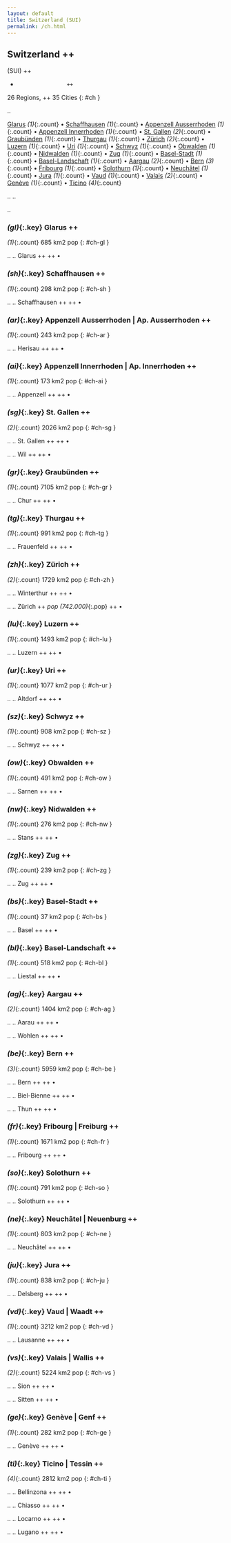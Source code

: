 ```yaml
---
layout: default
title: Switzerland (SUI)
permalink: /ch.html
---
```



## Switzerland   ++
(SUI)  ++
-                     ++
26 Regions, ++
35 Cities
{: #ch }

.. 

[Glarus](#ch-gl) _(1)_{:.count} • [Schaffhausen](#ch-sh) _(1)_{:.count} • [Appenzell Ausserrhoden](#ch-ar) _(1)_{:.count} • [Appenzell Innerrhoden](#ch-ai) _(1)_{:.count} • [St. Gallen](#ch-sg) _(2)_{:.count} • [Graubünden](#ch-gr) _(1)_{:.count} • [Thurgau](#ch-tg) _(1)_{:.count} • [Zürich](#ch-zh) _(2)_{:.count} • [Luzern](#ch-lu) _(1)_{:.count} • [Uri](#ch-ur) _(1)_{:.count} • [Schwyz](#ch-sz) _(1)_{:.count} • [Obwalden](#ch-ow) _(1)_{:.count} • [Nidwalden](#ch-nw) _(1)_{:.count} • [Zug](#ch-zg) _(1)_{:.count} • [Basel-Stadt](#ch-bs) _(1)_{:.count} • [Basel-Landschaft](#ch-bl) _(1)_{:.count} • [Aargau](#ch-ag) _(2)_{:.count} • [Bern](#ch-be) _(3)_{:.count} • [Fribourg](#ch-fr) _(1)_{:.count} • [Solothurn](#ch-so) _(1)_{:.count} • [Neuchâtel](#ch-ne) _(1)_{:.count} • [Jura](#ch-ju) _(1)_{:.count} • [Vaud](#ch-vd) _(1)_{:.count} • [Valais](#ch-vs) _(2)_{:.count} • [Genève](#ch-ge) _(1)_{:.count} • [Ticino](#ch-ti) _(4)_{:.count}


.. 
.. 



.. 


### _(gl)_{:.key} Glarus  ++
_(1)_{:.count}    685 km2   pop
{: #ch-gl }


..
..
Glarus  ++
 ++
•




### _(sh)_{:.key} Schaffhausen  ++
_(1)_{:.count}    298 km2   pop
{: #ch-sh }


..
..
Schaffhausen  ++
 ++
•




### _(ar)_{:.key} Appenzell Ausserrhoden | Ap. Ausserrhoden  ++
_(1)_{:.count}    243 km2   pop
{: #ch-ar }


..
..
Herisau  ++
 ++
•




### _(ai)_{:.key} Appenzell Innerrhoden | Ap. Innerrhoden  ++
_(1)_{:.count}    173 km2   pop
{: #ch-ai }


..
..
Appenzell  ++
 ++
•




### _(sg)_{:.key} St. Gallen  ++
_(2)_{:.count}    2026 km2   pop
{: #ch-sg }


..
..
St. Gallen  ++
 ++
•

..
..
Wil  ++
 ++
•




### _(gr)_{:.key} Graubünden  ++
_(1)_{:.count}    7105 km2   pop
{: #ch-gr }


..
..
Chur  ++
 ++
•




### _(tg)_{:.key} Thurgau  ++
_(1)_{:.count}    991 km2   pop
{: #ch-tg }


..
..
Frauenfeld  ++
 ++
•




### _(zh)_{:.key} Zürich  ++
_(2)_{:.count}    1729 km2   pop
{: #ch-zh }


..
..
Winterthur  ++
 ++
•

..
..
Zürich  ++
 _pop (742.000)_{:.pop} ++
•




### _(lu)_{:.key} Luzern  ++
_(1)_{:.count}    1493 km2   pop
{: #ch-lu }


..
..
Luzern  ++
 ++
•




### _(ur)_{:.key} Uri  ++
_(1)_{:.count}    1077 km2   pop
{: #ch-ur }


..
..
Altdorf  ++
 ++
•




### _(sz)_{:.key} Schwyz  ++
_(1)_{:.count}    908 km2   pop
{: #ch-sz }


..
..
Schwyz  ++
 ++
•




### _(ow)_{:.key} Obwalden  ++
_(1)_{:.count}    491 km2   pop
{: #ch-ow }


..
..
Sarnen  ++
 ++
•




### _(nw)_{:.key} Nidwalden  ++
_(1)_{:.count}    276 km2   pop
{: #ch-nw }


..
..
Stans  ++
 ++
•




### _(zg)_{:.key} Zug  ++
_(1)_{:.count}    239 km2   pop
{: #ch-zg }


..
..
Zug  ++
 ++
•




### _(bs)_{:.key} Basel-Stadt  ++
_(1)_{:.count}    37 km2   pop
{: #ch-bs }


..
..
Basel  ++
 ++
•




### _(bl)_{:.key} Basel-Landschaft  ++
_(1)_{:.count}    518 km2   pop
{: #ch-bl }


..
..
Liestal  ++
 ++
•




### _(ag)_{:.key} Aargau  ++
_(2)_{:.count}    1404 km2   pop
{: #ch-ag }


..
..
Aarau  ++
 ++
•

..
..
Wohlen  ++
 ++
•




### _(be)_{:.key} Bern  ++
_(3)_{:.count}    5959 km2   pop
{: #ch-be }


..
..
Bern  ++
 ++
•

..
..
Biel-Bienne  ++
 ++
•

..
..
Thun  ++
 ++
•




### _(fr)_{:.key} Fribourg | Freiburg  ++
_(1)_{:.count}    1671 km2   pop
{: #ch-fr }


..
..
Fribourg  ++
 ++
•




### _(so)_{:.key} Solothurn  ++
_(1)_{:.count}    791 km2   pop
{: #ch-so }


..
..
Solothurn  ++
 ++
•




### _(ne)_{:.key} Neuchâtel | Neuenburg  ++
_(1)_{:.count}    803 km2   pop
{: #ch-ne }


..
..
Neuchâtel  ++
 ++
•




### _(ju)_{:.key} Jura  ++
_(1)_{:.count}    838 km2   pop
{: #ch-ju }


..
..
Delsberg  ++
 ++
•




### _(vd)_{:.key} Vaud | Waadt  ++
_(1)_{:.count}    3212 km2   pop
{: #ch-vd }


..
..
Lausanne  ++
 ++
•




### _(vs)_{:.key} Valais | Wallis  ++
_(2)_{:.count}    5224 km2   pop
{: #ch-vs }


..
..
Sion  ++
 ++
•

..
..
Sitten  ++
 ++
•




### _(ge)_{:.key} Genève | Genf  ++
_(1)_{:.count}    282 km2   pop
{: #ch-ge }


..
..
Genève  ++
 ++
•




### _(ti)_{:.key} Ticino | Tessin  ++
_(4)_{:.count}    2812 km2   pop
{: #ch-ti }


..
..
Bellinzona  ++
 ++
•

..
..
Chiasso  ++
 ++
•

..
..
Locarno  ++
 ++
•

..
..
Lugano  ++
 ++
•


 
